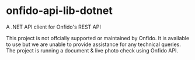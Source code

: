 # onfido-api-lib-dotnet
A .NET API client for Onfido's REST API

This project is not offcially supported or maintained by Onfido. It is available to use but we are unable to provide assistance for any technical queries. The project is running a document & live photo check using Onfido API.
